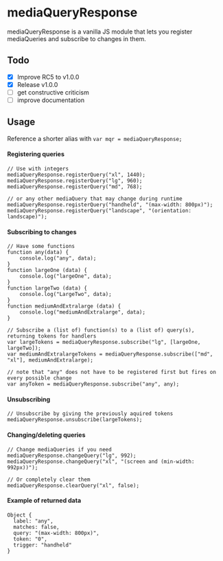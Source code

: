# mediaQueryResponse

mediaQueryResponse is a vanilla JS module that lets you register mediaQueries and subscribe to changes in them.

## Todo
- [x] Improve RC5 to v1.0.0
- [x] Release v1.0.0
- [ ] get constructive criticism 
- [ ] improve documentation

## Usage

Reference a shorter alias with `var mqr = mediaQueryResponse;`

#### Registering queries 
```
// Use with integers
mediaQueryResponse.registerQuery("xl", 1440);
mediaQueryResponse.registerQuery("lg", 960);
mediaQueryResponse.registerQuery("md", 768);

// or any other mediaQuery that may change during runtime
mediaQueryResponse.registerQuery("handheld", "(max-width: 800px)");
mediaQueryResponse.registerQuery("landscape", "(orientation: landscape)");
```

#### Subscribing to changes
```
// Have some functions
function any(data) {
    console.log("any", data);
}
function largeOne (data) {
    console.log("largeOne", data);
}
function largeTwo (data) {
    console.log("LargeTwo", data);
}
function mediumAndExtralarge (data) {
    console.log("mediumAndExtralarge", data);
}

// Subscribe a (list of) function(s) to a (list of) query(s), returning tokens for handlers
var largeTokens = mediaQueryResponse.subscribe("lg", [largeOne, largeTwo]);
var mediumAndExtralargeTokens = mediaQueryResponse.subscribe(["md", "xl"], mediumAndExtralarge);

// note that "any" does not have to be registered first but fires on every possible change
var anyToken = mediaQueryResponse.subscribe("any", any);
```

#### Unsubscribing
```
// Unsubscribe by giving the previously aquired tokens
mediaQueryResponse.unsubscribe(largeTokens);
```

#### Changing/deleting queries
```
// Change mediaQueries if you need
mediaQueryResponse.changeQuery("lg", 992);
mediaQueryResponse.changeQuery("xl", "(screen and (min-width: 992px))");

// Or completely clear them
mediaQueryResponse.clearQuery("xl", false);
```

#### Example of returned data  
```
Object {
  label: "any",
  matches: false,
  query: "(max-width: 800px)",
  token: "0",
  trigger: "handheld"
}
```